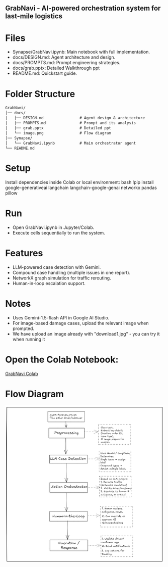 ## GrabNavi - AI-powered orchestration system for last-mile logistics

# Files
- Synapse/GrabNavi.ipynb: Main notebook with full implementation.
- docs/DESIGN.md: Agent architecture and design.
- docs/PROMPTS.md: Prompt engineering strategies.
- docs/grab.pptx: Detailed Walkthrough ppt
- README.md: Quickstart guide.

# Folder Structure
```
GrabNavi/
│── docs/
│   ├── DESIGN.md                # Agent design & architecture
│   ├── PROMPTS.md               # Prompt and its analysis
│   ├── grab.pptx                # Detailed ppt           
│   └── image.png                # Flow diagram
│── Synapse/
│   └── GrabNavi.ipynb           # Main orchestrator agent
└── README.md
```

# Setup
Install dependencies inside Colab or local environment:
bash
!pip install google-generativeai langchain langchain-google-genai networkx pandas pillow


# Run
- Open GrabNavi.ipynb in Jupyter/Colab.
- Execute cells sequentially to run the system.

# Features
- LLM-powered case detection with Gemini.
- Compound case handling (multiple issues in one report).
- NetworkX graph simulation for traffic rerouting.
- Human-in-loop escalation support.


# Notes 
- Uses Gemini-1.5-flash API in Google AI Studio.
- For image-based damage cases, upload the relevant image when prompted.
- We have upload an image already with "download1.jpg" - you can try it when running it

# Open the Colab Notebook: 
[GrabNavi Colab](https://colab.research.google.com/drive/1s5RgnjcO1Feup_5DhT8BFmP3iK8n4-75?usp=sharing)  

# Flow Diagram
![GrabNavi Flow](doc/image.png)
